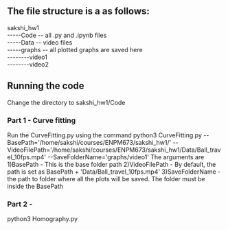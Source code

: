 ## The file structure is a as follows:

sakshi_hw1       
-----Code -- all .py and .ipynb files       
-----Data -- video files     
-----graphs -- all plotted graphs are saved here      
--------video1     
--------video2    

## Running the code
Change the directory to sakshi_hw1/Code

### Part 1 -  Curve fitting
Run the CurveFitting.py using the command
python3 CurveFitting.py --BasePath='/home/sakshi/courses/ENPM673/sakshi_hw1/' --VideoFilePath='/home/sakshi/courses/ENPM673/sakshi_hw1/Data/Ball_travel_10fps.mp4' --SaveFolderName='graphs/video1'
The arguments are
1)BasePath - This is the base folder path
2)VideoFilePath - By default, the path is set as BasePath + 'Data/Ball_travel_10fps.mp4'
3)SaveFolderName - the path to folder where all the plots will be saved. The folder must be inside the BasePath

### Part 2 -
python3 Homography.py 
